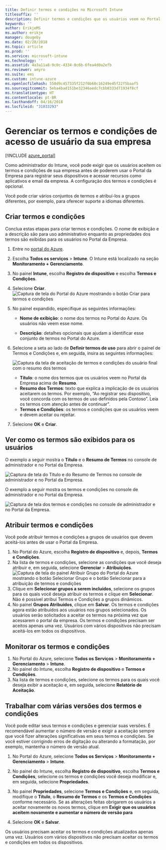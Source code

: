 ```yaml
---
title: Definir termos e condições no Microsoft Intune
titlesuffix: ''
description: Definir termos e condições que os usuários veem no Portal da Empresa do Intune.
keywords: ''
author: ErikjeMS
ms.author: erikje
manager: dougeby
ms.date: 02/28/2018
ms.topic: article
ms.prod: ''
ms.service: microsoft-intune
ms.technology: ''
ms.assetid: 4a3a11a8-9c0c-4334-8c6b-6fea4d0a2efb
ms.reviewer: amyro
ms.suite: ems
ms.custom: intune-azure
ms.openlocfilehash: 550d9c457335f212f0b60c16249e45f22f5baaf5
ms.sourcegitcommit: 5eba4bad151be32346aedc7cbb0333d71934f8cf
ms.translationtype: HT
ms.contentlocale: pt-BR
ms.lasthandoff: 04/16/2018
ms.locfileid: "31033293"
---
```

# <a name="manage-your-companys-terms-and-conditions-for-user-access"></a>Gerenciar os termos e condições de acesso de usuário da sua empresa

[!INCLUDE [azure_portal](./includes/azure_portal.md)]

Como administrador do Intune, você pode exigir que os usuários aceitem os termos e condições de sua empresa antes de poderem usar o Portal da Empresa para registrar seus dispositivos e acessar recursos como aplicativos e email da empresa. A configuração dos termos e condições é opcional.

Você pode criar vários conjuntos de termos e atribuí-los a grupos diferentes, por exemplo, para oferecer suporte a idiomas diferentes.

## <a name="create-terms-and-conditions"></a>Criar termos e condições
Conclua estas etapas para criar termos e condições. O nome de exibição e a descrição são para uso administrativo enquanto as propriedades dos termos são exibidas para os usuários no Portal da Empresa.

1. Entre no [portal do Azure](https://portal.azure.com).
2. Escolha **Todos os serviços** > **Intune**. O Intune está localizado na seção **Monitoramento + Gerenciamento**.
3. No painel **Intune**, escolha **Registro de dispositivo** e escolha **Termos e Condições**.
2. Selecione **Criar**.
![Captura de tela do Portal do Azure mostrando o botão Criar para termos e condições](media/terms-create-terms.png)
3. No painel expandido, especifique as seguintes informações:

   - **Nome de exibição**: o nome dos termos no Portal do Azure. Os usuários não veem esse nome.

   - **Descrição**: detalhes opcionais que ajudam a identificar esse conjunto de termos no Portal do Azure.

4. Selecione a seta ao lado de **Definir termos de uso** para abrir o painel de Termos e Condições e, em seguida, insira as seguintes informações:

   ![Captura da tela de aceitação de termos e condições do usuário final com o resumo dos termos](./media/terms-summary-create.png)

   - **Título**: o nome dos termos que os usuários veem no Portal da Empresa acima de **Resumo**.
   - **Resumo dos Termos**: texto que explica a implicação de os usuários aceitarem os termos. Por exemplo, “Ao registrar seu dispositivo, você concorda com os termos de uso definidos pela Contoso”. Leia os termos com atenção antes de continuar".
   - **Termos e Condições**: os termos e condições que os usuários veem e devem aceitar ou rejeitar.

5. Selecione **OK** e **Criar**.

## <a name="see-how-terms-are-displayed-to-your-users"></a>Ver como os termos são exibidos para os usuários
O exemplo a seguir mostra o **Título** e o **Resumo de Termos** no console de administrador e no Portal da Empresa.

![Captura de tela do Título e do Resumo de Termos no console de administrador e no Portal da Empresa.](./media/terms-summary-terms.png)

O exemplo a seguir mostra os termos e condições no console de administrador e no Portal da Empresa.

![Captura de tela dos termos e condições no console de administrador e no Portal da Empresa.](./media/terms-properties-terms.png)

## <a name="assign-terms-and-conditions"></a>Atribuir termos e condições

Você pode atribuir termos e condições a grupos de usuários que devem aceitá-los antes de usar o Portal da Empresa.

1. No Portal do Azure, escolha **Registro de dispositivo** e, depois, **Termos e Condições**.
2. Na lista de termos e condições, selecione as condições que você deseja atribuir e, em seguida, selecione **Gerenciar** > **Atribuições**.
![Captura de tela do painel Atribuir Grupo do Portal do Azure mostrando o botão Selecionar Grupo e o botão Selecionar para a atribuição de termos e condições](media/terms-assign-groups.png)
3. Clique em **Selecionar grupos a serem incluídos**, selecione os grupos para os quais você deseja atribuir os termos e clique em **Selecionar**. Não é possível atribui Termos e Condições a grupos dinâmicos.
4. No painel **Grupos Atribuídos**, clique em **Salvar**.  Os termos e condições agora estão atribuídos aos usuários nos grupos selecionados. Os usuários serão solicitados a aceitar os termos na próxima vez que acessarem o portal da empresa. Os termos e condições precisam ser aceitos apenas uma vez. Usuários com vários dispositivos não precisam aceitá-los em todos os dispositivos.


## <a name="monitor-terms-and-conditions"></a>Monitorar os termos e condições

1. No Portal do Azure, selecione **Todos os Serviços** > **Monitoramento + Gerenciamento** > **Intune**. 
1. No painel do Intune, escolha **Registro de dispositivo** e **Termos e Condições**.
2. Na lista de termos e condições, selecione os termos para os quais você deseja exibir a aceitação e, em seguida, selecione **Relatório de Aceitação**.

## <a name="work-with-multiple-versions-of-terms-and-conditions"></a>Trabalhar com várias versões dos termos e condições
Você pode editar seus termos e condições e gerenciar suas versões. É recomendável aumentar o número de versão e exigir a aceitação sempre que você fizer alterações significativas em seus termos e condições. Se você estiver corrigindo erros de digitação ou alterando a formatação, por exemplo, mantenha o número de versão atual.

1. No Portal do Azure, selecione **Todos os Serviços** > **Monitoramento + Gerenciamento** > **Intune**.

2. No painel do Intune, escolha **Registro de dispositivo**, escolha **Termos e Condições**, selecione os termos e condições você deseja modificar e, em seguida, selecione **Propriedades**.

4. No painel **Propriedades**, selecione **Termos e Condições** e, em seguida, modifique o **Título**, o **Resumo de Termos** e os **Termos e Condições** conforme necessário. Se as alterações feitas obrigarem os usuários a aceitar novamente os novos termos, clique em **Exigir que os usuários aceitem novamente e aumentar o número de versão para**

4.  Selecione **OK** e **Salvar**.

Os usuários precisam aceitar os termos e condições atualizados apenas uma vez. Usuários com vários dispositivos não precisam aceitar os termos e condições em todos os dispositivos.
